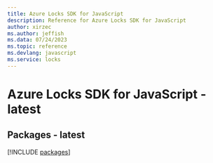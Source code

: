 ```yaml
---
title: Azure Locks SDK for JavaScript
description: Reference for Azure Locks SDK for JavaScript
author: xirzec
ms.author: jeffish
ms.data: 07/24/2023
ms.topic: reference
ms.devlang: javascript
ms.service: locks
---
```

# Azure Locks SDK for JavaScript - latest
## Packages - latest
[!INCLUDE [packages](locks-index.md)]